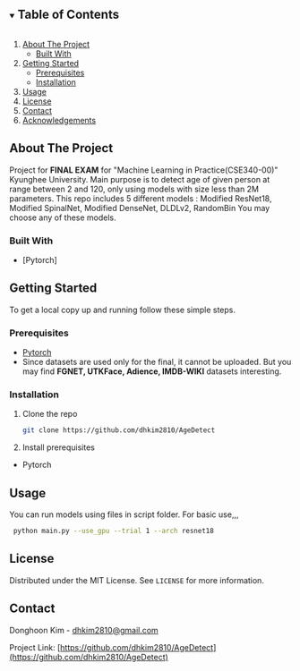<!-- TABLE OF CONTENTS -->
<details open="open">
  <summary><h2 style="display: inline-block">Table of Contents</h2></summary>
  <ol>
    <li>
      <a href="#about-the-project">About The Project</a>
      <ul>
        <li><a href="#built-with">Built With</a></li>
      </ul>
    </li>
    <li>
      <a href="#getting-started">Getting Started</a>
      <ul>
        <li><a href="#prerequisites">Prerequisites</a></li>
        <li><a href="#installation">Installation</a></li>
      </ul>
    </li>
    <li><a href="#usage">Usage</a></li>
    <li><a href="#license">License</a></li>
    <li><a href="#contact">Contact</a></li>
    <li><a href="#acknowledgements">Acknowledgements</a></li>
  </ol>
</details>


<!-- ABOUT THE PROJECT -->
## About The Project

Project for **FINAL EXAM** for "Machine Learning in Practice(CSE340-00)" Kyunghee University.
Main purpose is to detect age of given person at range between 2 and 120, only using models with size less than 2M parameters.
This repo includes 5 different models : Modified ResNet18, Modified SpinalNet, Modified DenseNet, DLDLv2, RandomBin
You may choose any of these models.

### Built With

* [Pytorch]


<!-- GETTING STARTED -->
## Getting Started

To get a local copy up and running follow these simple steps.

### Prerequisites

* [Pytorch](https://pytorch.org/get-started/locally/)
* Since datasets are used only for the final, it cannot be uploaded. But you may find **FGNET, UTKFace, Adience, IMDB-WIKI** datasets interesting.

### Installation

1. Clone the repo
   ```sh
   git clone https://github.com/dhkim2810/AgeDetect
   ```
2. Install prerequisites
* Pytorch

<!-- USAGE EXAMPLES -->
## Usage

You can run models using files in script folder. For basic use,,,
  ```sh
   python main.py --use_gpu --trial 1 --arch resnet18
   ```

<!-- LICENSE -->
## License

Distributed under the MIT License. See `LICENSE` for more information.



<!-- CONTACT -->
## Contact
Donghoon Kim - dhkim2810@gmail.com

Project Link: [https://github.com/dhkim2810/AgeDetect](https://github.com/dhkim2810/AgeDetect)

